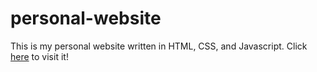 # personal-website
This is my personal website written in HTML, CSS, and Javascript. Click [here](https://kzhang01.github.io/personal-website/) to visit it!
